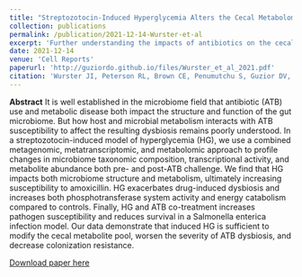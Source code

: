 ```yaml
---
title: "Streptozotocin-Induced Hyperglycemia Alters the Cecal Metabolome and Exacerbates Antibiotic-Induced Dysbiosis"
collection: publications
permalink: /publication/2021-12-14-Wurster-et-al
excerpt: 'Further understanding the impacts of antibiotics on the cecal microbiome and metabolome in the context of hyperglycemia.'
date: 2021-12-14
venue: 'Cell Reports'
paperurl: 'http://guziordo.github.io/files/Wurster_et_al_2021.pdf'
citation: 'Wurster JI, Peterson RL, Brown CE, Penumutchu S, Guzior DV, Neugebauer K, Sano WH, Sebastian MM, Quinn RA, Belenky P. 2021. Streptozotocin-induced hyperglycemia alters the cecal metabolome and exacerbates antibiotic-induced dysbiosis. Cell Rep 37:110113.'
---
```

**Abstract**
It is well established in the microbiome field that antibiotic (ATB) use and metabolic disease both impact the structure and function of the gut microbiome. But how host and microbial metabolism interacts with ATB susceptibility to affect the resulting dysbiosis remains poorly understood. In a streptozotocin-induced model of hyperglycemia (HG), we use a combined metagenomic, metatranscriptomic, and metabolomic approach to profile changes in microbiome taxonomic composition, transcriptional activity, and metabolite abundance both pre- and post-ATB challenge. We find that HG impacts both microbiome structure and metabolism, ultimately increasing susceptibility to amoxicillin. HG exacerbates drug-induced dysbiosis and increases both phosphotransferase system activity and energy catabolism compared to controls. Finally, HG and ATB co-treatment increases pathogen susceptibility and reduces survival in a Salmonella enterica infection model. Our data demonstrate that induced HG is sufficient to modify the cecal metabolite pool, worsen the severity of ATB dysbiosis, and decrease colonization resistance.

[Download paper here](http://guziordo.github.io/files/Wurster_et_al_2021.pdf)
